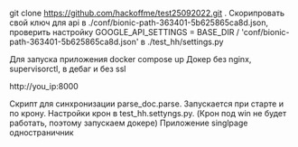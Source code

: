 git clone https://github.com/hackoffme/test25092022.git .
Скорипровать свой ключ для api в ./conf/bionic-path-363401-5b625865ca8d.json, проверить настройку GOOGLE_API_SETTINGS = BASE_DIR / 'conf/bionic-path-363401-5b625865ca8d.json' в ./test_hh/settings.py
 
Для запуска приложения docker compose up
Докер без nginx, supervisorctl, в дебаг и без ssl

http://you_ip:8000


Скрипт для синхронизации parse_doc.parse. Запускается при старте и по крону. Настройки крон в test_hh.settyngs.py. (Крон под win не будет работать, поэтому запускаем докере)
Приложение singlpage одностраничник




